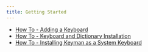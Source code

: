 ```yaml
---
title: Getting Started
---
```


* [How To - Adding a Keyboard](searching-for-keyboards)
* [How To - Keyboard and Dictionary Installation](installing-packages)
* [How To - Installing Keyman as a System Keyboard](installing-system-keyboard)
